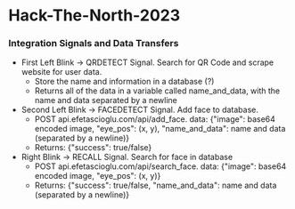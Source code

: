 # Hack-The-North-2023


### Integration Signals and Data Transfers
- First Left Blink -> QRDETECT Signal. Search for QR Code and scrape website for user data.
    - Store the name and information in a database (?)
    - Returns all of the data in a variable called name_and_data, with the name and data separated by a newline
- Second Left Blink -> FACEDETECT Signal. Add face to database. 
    - POST api.efetascioglu.com/api/add_face.  data: {"image": base64 encoded image, "eye_pos": (x, y), "name_and_data": name and data (separated by a newline)}
    - Returns: {"success": true/false}
- Right Blink -> RECALL Signal. Search for face in database
    - POST api.efetascioglu.com/api/search_face.  data: {"image": base64 encoded image, "eye_pos": (x, y)}
    - Returns: {"success": true/false, "name_and_data": name and data (separated by a newline)}